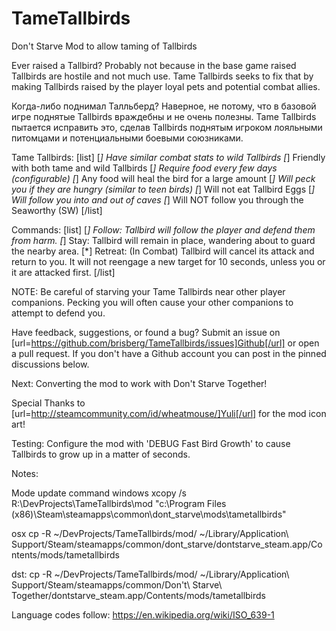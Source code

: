 # TameTallbirds
Don't Starve Mod to allow taming of Tallbirds

Ever raised a Tallbird? Probably not because in the base game raised Tallbirds are hostile and not much use. Tame Tallbirds seeks to fix that by making Tallbirds raised by the player loyal pets and potential combat allies.

Когда-либо поднимал Талльберд? Наверное, не потому, что в базовой игре поднятые Tallbirds враждебны и не очень полезны. Tame Tallbirds пытается исправить это, сделав Tallbirds поднятым игроком лояльными питомцами и потенциальными боевыми союзниками.

Tame Tallbirds:
[list]
[*] Have similar combat stats to wild Tallbirds
[*] Friendly with both tame and wild Tallbirds
[*] Require food every few days (configurable)
[*] Any food will heal the bird for a large amount
[*] Will peck you if they are hungry (similar to teen birds)
[*] Will not eat Tallbird Eggs
[*] Will follow you into and out of caves
[*] Will NOT follow you through the Seaworthy (SW)
[/list]

Commands:
[list]
[*] Follow: Tallbird will follow the player and defend them from harm.
[*] Stay: Tallbird will remain in place, wandering about to guard the nearby area.
[*] Retreat: (In Combat) Tallbird will cancel its attack and return to you. It will not reengage a new target for 10 seconds, unless you or it are attacked first.
[/list]

NOTE: Be careful of starving your Tame Tallbirds near other player companions. Pecking you will often cause your other companions to attempt to defend you.

Have feedback, suggestions, or found a bug? Submit an issue on [url=https://github.com/brisberg/TameTallbirds/issues]Github[/url] or open a pull request. If you don't have a Github account you can post in the pinned discussions below.

Next: Converting the mod to work with Don't Starve Together!

Special Thanks to [url=http://steamcommunity.com/id/wheatmouse/]Yuli[/url] for the mod icon art!

Testing: Configure the mod with 'DEBUG Fast Bird Growth' to cause Tallbirds to grow up in a matter of seconds.

Notes:

Mode update command
windows
xcopy /s R:\DevProjects\TameTallbirds\mod "c:\Program Files (x86)\Steam\steamapps\common\dont_starve\mods\tametallbirds"

osx
cp -R ~/DevProjects/TameTallbirds/mod/ ~/Library/Application\ Support/Steam/steamapps/common/dont_starve/dontstarve_steam.app/Contents/mods/tametallbirds

dst:
cp -R ~/DevProjects/TameTallbirds/mod/ ~/Library/Application\ Support/Steam/steamapps/common/Don\'t\ Starve\ Together/dontstarve_steam.app/Contents/mods/tametallbirds

Language codes follow: https://en.wikipedia.org/wiki/ISO_639-1
